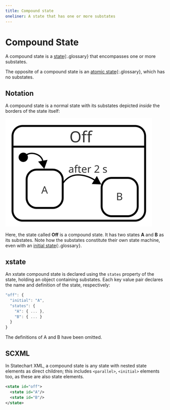 ```yaml
---
title: Compound state
oneliner: A state that has one or more substates
---
```


# Compound State

A compound state is a [state](state.html){:.glossary} that encompasses one or more substates.

The opposite of a compound state is an [atomic state](atomic-state.html){:.glossary}, which has no substates.

## Notation

A compound state is a normal state with its substates depicted _inside_ the borders of the state itself:

![A state "Off" with substates A and B](compound-state.svg)

Here, the state called **Off** is a compound state.  It has two states **A** and **B** as its substates.  Note how the substates constitute their own state machine, even with an [initial state](initial-state.html){:.glossary}.

## xstate

An xstate compound state is declared using the `states` property of the state, holding an object containing substates.  Each key value pair declares the name and definition of the state, respectively:

```js
"off": {
  "initial": "A",
  "states": {
    "A": { ... },
    "B": { ... }
  }
}
```

The definitions of A and B have been omitted.

## SCXML

In Statechart XML, a compound state is any state with nested state elements as direct children; this includes `<parallel>`, `<initial>` elements too, as these are also state elements. 

```xml
<state id="off">
  <state id="A"/>
  <state id="B"/>
</state>
```

